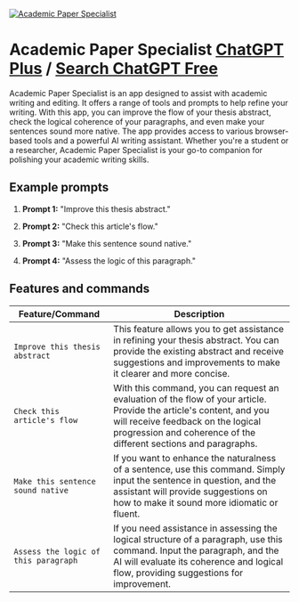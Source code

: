 
[![Academic Paper Specialist](https://files.oaiusercontent.com/file-lwr4qOK5dwh1JdfWu7ko3B91?se=2123-10-16T03%3A11%3A46Z&sp=r&sv=2021-08-06&sr=b&rscc=max-age%3D31536000%2C%20immutable&rscd=attachment%3B%20filename%3D66a06fd9-81c4-4e0e-a5e0-bfaf531b989c.png&sig=DzteN9mSUOEizd5lKwJ%2BtHDNbP7xRe7CDBcQQefxkzM%3D)](https://chat.openai.com/g/g-jryw3pfsH-academic-paper-specialist)

# Academic Paper Specialist [ChatGPT Plus](https://chat.openai.com/g/g-jryw3pfsH-academic-paper-specialist) / [Search ChatGPT Free](https://gptcall.net/index.html#/?search=Academic%20Paper%20Specialist)

Academic Paper Specialist is an app designed to assist with academic writing and editing. It offers a range of tools and prompts to help refine your writing. With this app, you can improve the flow of your thesis abstract, check the logical coherence of your paragraphs, and even make your sentences sound more native. The app provides access to various browser-based tools and a powerful AI writing assistant. Whether you're a student or a researcher, Academic Paper Specialist is your go-to companion for polishing your academic writing skills.

## Example prompts

1. **Prompt 1:** "Improve this thesis abstract."

2. **Prompt 2:** "Check this article's flow."

3. **Prompt 3:** "Make this sentence sound native."

4. **Prompt 4:** "Assess the logic of this paragraph."


## Features and commands

| Feature/Command | Description |
| --- | --- |
| `Improve this thesis abstract` | This feature allows you to get assistance in refining your thesis abstract. You can provide the existing abstract and receive suggestions and improvements to make it clearer and more concise. |
| `Check this article's flow` | With this command, you can request an evaluation of the flow of your article. Provide the article's content, and you will receive feedback on the logical progression and coherence of the different sections and paragraphs. |
| `Make this sentence sound native` | If you want to enhance the naturalness of a sentence, use this command. Simply input the sentence in question, and the assistant will provide suggestions on how to make it sound more idiomatic or fluent. |
| `Assess the logic of this paragraph` | If you need assistance in assessing the logical structure of a paragraph, use this command. Input the paragraph, and the AI will evaluate its coherence and logical flow, providing suggestions for improvement. |


